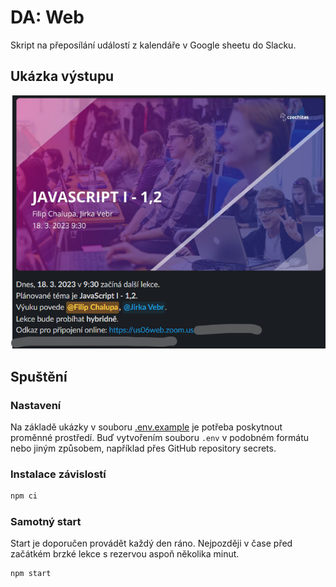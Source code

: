 # DA: Web

Skript na přeposílání událostí z kalendáře v Google sheetu do Slacku.

## Ukázka výstupu

![ukázkový příspěvek](example.png)

## Spuštění

### Nastavení

Na základě ukázky v souboru [.env.example](./.env.example) je potřeba poskytnout proměnné prostředí. Buď vytvořením souboru `.env` v podobném formátu nebo jiným způsobem, například přes GitHub repository secrets.

### Instalace závislostí

```bash
npm ci
```

### Samotný start

Start je doporučen provádět každý den ráno. Nejpozději v čase před začátkém brzké lekce s rezervou aspoň několika minut.

```bash
npm start
```
